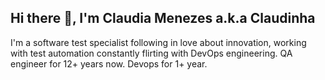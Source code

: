 ## Hi there 👋, I'm Claudia Menezes a.k.a Claudinha

I'm a software test specialist following in love about innovation, working with test automation constantly flirting with DevOps engineering.
QA engineer for 12+ years now. Devops for 1+ year.

<!--
**ccmenezes/ccmenezes** is a ✨ _special_ ✨ repository because its `README.md` (this file) appears on your GitHub profile.

Here are some ideas to get you started:

- 🔭 I’m currently working on ...
- 🌱 I’m currently learning ...
- 👯 I’m looking to collaborate on ...
- 🤔 I’m looking for help with ...
- 💬 Ask me about ...
- 📫 How to reach me: ...
- 😄 Pronouns: ...
- ⚡ Fun fact: ...
-->
